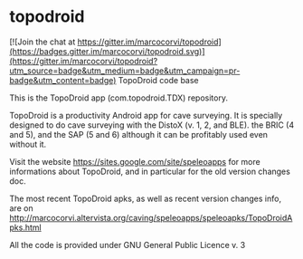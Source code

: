 # topodroid

[![Join the chat at https://gitter.im/marcocorvi/topodroid](https://badges.gitter.im/marcocorvi/topodroid.svg)](https://gitter.im/marcocorvi/topodroid?utm_source=badge&utm_medium=badge&utm_campaign=pr-badge&utm_content=badge)
TopoDroid code base

This is the TopoDroid app (com.topodroid.TDX) repository.

TopoDroid is a productivity Android app for cave surveying.
It is specially designed to do cave surveying with the DistoX (v. 1, 2, and BLE). the BRIC (4 and 5), and the SAP (5 and 6)
although it can be profitably used even without it.

Visit the website https://sites.google.com/site/speleoapps for more informations about TopoDroid, and in particular for the old version changes doc.

The most recent TopoDroid apks, as well as recent version changes info, are on http://marcocorvi.altervista.org/caving/speleoapps/speleoapks/TopoDroidApks.html 

All the code is provided under GNU General Public Licence v. 3 

